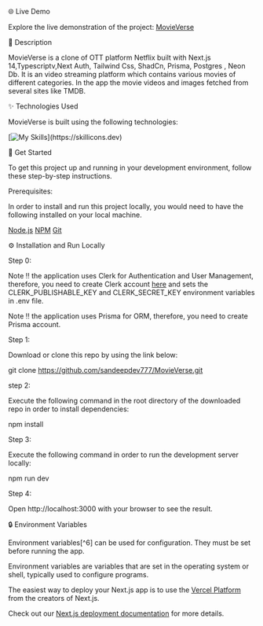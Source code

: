 🌐 Live Demo

Explore the live demonstration of the project: [MovieVerse](https://movie-verse-three.vercel.app/)

📝 Description

MovieVerse is a clone of OTT platform Netflix built with Next.js 14,Typescriptv,Next Auth, Tailwind Css,
ShadCn, Prisma, Postgres , Neon Db. It is an video streaming platform which contains various movies of different 
categories. In the app the movie videos and images fetched from several sites like TMDB. 

✨ Technologies Used

MovieVerse is built using the following technologies:

[![My Skills](https://skillicons.dev/icons?i=nextjs,tailwind,ts,prisma,postgres,)](https://skillicons.dev)

🧰 Get Started

To get this project up and running in your development environment, 
follow these step-by-step instructions.

 Prerequisites:
 
In order to install and run this project locally, you would need to have the following installed on your local machine.

[Node.js](https://nodejs.org/en/)
[NPM](https://docs.npmjs.com/getting-started)
[Git](https://git-scm.com/downloads)

⚙️ Installation and Run Locally

Step 0:

Note ‼️ the application uses Clerk for Authentication and User Management, therefore, you need to create Clerk account [here](https://dashboard.clerk.com/sign-up) and sets the CLERK_PUBLISHABLE_KEY and CLERK_SECRET_KEY environment variables in .env file.

Note ‼️ the application uses Prisma for ORM, therefore, you need to create Prisma account.

Step 1:

Download or clone this repo by using the link below:

git clone https://github.com/sandeepdev777/MovieVerse.git

step 2:

Execute the following command in the root directory of the downloaded repo in order to install dependencies:

npm install

Step 3:

Execute the following command in order to run the development server locally:

npm run dev

Step 4:

Open http://localhost:3000 with your browser to see the result.

🔒 Environment Variables

Environment variables[^6] can be used for configuration. They must be set before running the app.

Environment variables are variables that are set in the operating system or shell, typically used to configure programs.

The easiest way to deploy your Next.js app is to use the [Vercel Platform](https://vercel.com/new?utm_medium=default-template&filter=next.js&utm_source=create-next-app&utm_campaign=create-next-app-readme) from the creators of Next.js.

Check out our [Next.js deployment documentation](https://nextjs.org/docs/deployment) for more details.



